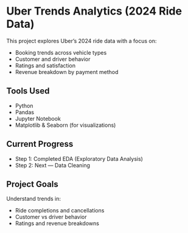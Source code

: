 # Uber Trends Analytics (2024 Ride Data)

This project explores Uber’s 2024 ride data with a focus on:
- Booking trends across vehicle types
- Customer and driver behavior
- Ratings and satisfaction
- Revenue breakdown by payment method
  
## Tools Used
- Python
- Pandas
- Jupyter Notebook
- Matplotlib & Seaborn (for visualizations)

## Current Progress
- Step 1: Completed EDA (Exploratory Data Analysis)
- Step 2: Next — Data Cleaning

## Project Goals
Understand trends in:
- Ride completions and cancellations
- Customer vs driver behavior
- Ratings and revenue breakdowns
